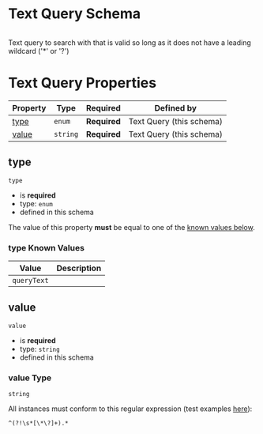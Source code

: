 
# Text Query Schema

```
```

Text query to search with that is valid so long as it does not have a leading wildcard ('*' or '?')

# Text Query Properties

| Property | Type | Required | Defined by |
|----------|------|----------|------------|
| [type](#type) | `enum` | **Required** | Text Query (this schema) |
| [value](#value) | `string` | **Required** | Text Query (this schema) |

## type


`type`

* is **required**
* type: `enum`
* defined in this schema

The value of this property **must** be equal to one of the [known values below](#type-known-values).

### type Known Values
| Value | Description |
|-------|-------------|
| `queryText` |  |




## value


`value`

* is **required**
* type: `string`
* defined in this schema

### value Type


`string`



All instances must conform to this regular expression 
(test examples [here](https://regexr.com/?expression=%5E(%3F!%5Cs*%5B%5C*%5C%3F%5D%2B).*)):
```regex
^(?!\s*[\*\?]+).*
```





